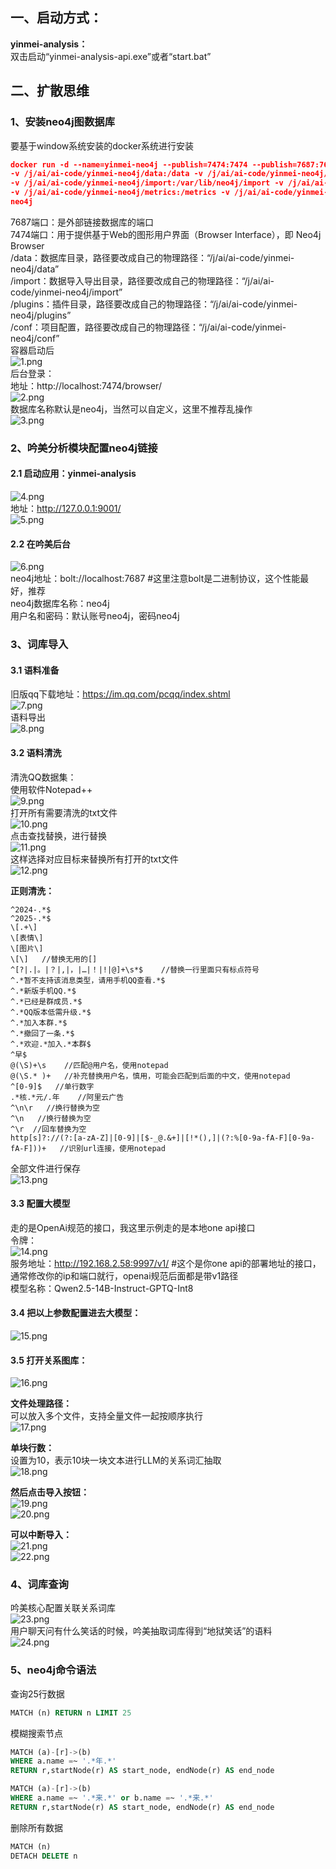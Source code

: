 ## 一、启动方式：
**yinmei-analysis：**  
双击启动“yinmei-analysis-api.exe”或者“start.bat”  

## 二、扩散思维
### 1、安装neo4j图数据库
要基于window系统安装的docker系统进行安装  
```json
docker run -d --name=yinmei-neo4j --publish=7474:7474 --publish=7687:7687 `
-v /j/ai/ai-code/yinmei-neo4j/data:/data -v /j/ai/ai-code/yinmei-neo4j/logs:/logs `
-v /j/ai/ai-code/yinmei-neo4j/import:/var/lib/neo4j/import -v /j/ai/ai-code/yinmei-neo4j/plugins:/plugins `
-v /j/ai/ai-code/yinmei-neo4j/metrics:/metrics -v /j/ai/ai-code/yinmei-neo4j/conf:/var/lib/neo4j/conf `
neo4j
```
7687端口：是外部链接数据库的端口  
7474端口：用于提供基于Web的图形用户界面（Browser Interface），即 Neo4j Browser  
/data：数据库目录，路径要改成自己的物理路径：“/j/ai/ai-code/yinmei-neo4j/data”  
/import：数据导入导出目录，路径要改成自己的物理路径：“/j/ai/ai-code/yinmei-neo4j/import”  
/plugins：插件目录，路径要改成自己的物理路径：“/j/ai/ai-code/yinmei-neo4j/plugins”  
/conf：项目配置，路径要改成自己的物理路径：“/j/ai/ai-code/yinmei-neo4j/conf”  
容器启动后  
![1.png](images/yinmei-analysis/1.png)  
后台登录：  
地址：http://localhost:7474/browser/  
![2.png](images/yinmei-analysis/2.png)  
数据库名称默认是neo4j，当然可以自定义，这里不推荐乱操作  
![3.png](images/yinmei-analysis/3.png)  

### 2、吟美分析模块配置neo4j链接
#### 2.1 启动应用：yinmei-analysis
![4.png](images/yinmei-analysis/4.png)  
地址：http://127.0.0.1:9001/  
![5.png](images/yinmei-analysis/5.png)  
#### 2.2 在吟美后台
![6.png](images/yinmei-analysis/6.png)  
neo4j地址：bolt://localhost:7687  #这里注意bolt是二进制协议，这个性能最好，推荐  
neo4j数据库名称：neo4j  
用户名和密码：默认账号neo4j，密码neo4j  

### 3、词库导入
#### 3.1 语料准备
旧版qq下载地址：https://im.qq.com/pcqq/index.shtml  
![7.png](images/yinmei-analysis/7.png)  
语料导出  
![8.png](images/yinmei-analysis/8.png)  

#### 3.2 语料清洗
清洗QQ数据集：  
使用软件Notepad++  
![9.png](images/yinmei-analysis/9.png)  
打开所有需要清洗的txt文件  
![10.png](images/yinmei-analysis/10.png)  
点击查找替换，进行替换  
![11.png](images/yinmei-analysis/11.png)  
这样选择对应目标来替换所有打开的txt文件  
![12.png](images/yinmei-analysis/12.png)  

**正则清洗：**  
```regexp
^2024-.*$
^2025-.*$
\[.+\]
\[表情\]
\[图片\]
\[\]   //替换无用的[]
^[?|.|。|？|,|，|…|！|!|@]+\s*$    //替换一行里面只有标点符号
^.*暂不支持该消息类型，请用手机QQ查看.*$
^.*新版手机QQ.*$
^.*已经是群成员.*$
^.*QQ版本低需升级.*$
^.*加入本群.*$
^.*撤回了一条.*$
^.*欢迎.*加入.*本群$
^早$
@(\S)+\s    //匹配@用户名，使用notepad
@(\S.* )+   //补充替换用户名，慎用，可能会匹配到后面的中文，使用notepad
^[0-9]$   //单行数字
.*核.*元/.年    //阿里云广告
^\n\r   //换行替换为空
^\n   //换行替换为空   
^\r  //回车替换为空
http[s]?://(?:[a-zA-Z]|[0-9]|[$-_@.&+]|[!*(),]|(?:%[0-9a-fA-F][0-9a-fA-F]))+   //识别url连接，使用notepad
```

全部文件进行保存  
![13.png](images/yinmei-analysis/13.png)  

#### 3.3 配置大模型
走的是OpenAi规范的接口，我这里示例走的是本地one api接口  
令牌：  
![14.png](images/yinmei-analysis/14.png)  
服务地址：http://192.168.2.58:9997/v1/   #这个是你one api的部署地址的接口，通常修改你的ip和端口就行，openai规范后面都是带v1路径  
模型名称：Qwen2.5-14B-Instruct-GPTQ-Int8  

#### 3.4 把以上参数配置进去大模型：
![15.png](images/yinmei-analysis/15.png)  

#### 3.5 打开关系图库：
![16.png](images/yinmei-analysis/16.png)  

**文件处理路径：**  
可以放入多个文件，支持全量文件一起按顺序执行  
![17.png](images/yinmei-analysis/17.png)  

**单块行数：**  
设置为10，表示10块一块文本进行LLM的关系词汇抽取  
![18.png](images/yinmei-analysis/18.png)  

**然后点击导入按钮：**    
![19.png](images/yinmei-analysis/19.png)  
![20.png](images/yinmei-analysis/20.png)  

**可以中断导入：**  
![21.png](images/yinmei-analysis/21.png)  
![22.png](images/yinmei-analysis/22.png)  

### 4、词库查询
吟美核心配置关联关系词库  
![23.png](images/yinmei-analysis/23.png)  
用户聊天问有什么笑话的时候，吟美抽取词库得到“地狱笑话”的语料  
![24.png](images/yinmei-analysis/24.png)  

### 5、neo4j命令语法
查询25行数据  
```sql
MATCH (n) RETURN n LIMIT 25
```

模糊搜索节点  
```sql
MATCH (a)-[r]->(b)
WHERE a.name =~ '.*年.*'
RETURN r,startNode(r) AS start_node, endNode(r) AS end_node
```
```sql
MATCH (a)-[r]->(b)
WHERE a.name =~ '.*来.*' or b.name =~ '.*来.*'
RETURN r,startNode(r) AS start_node, endNode(r) AS end_node
```

删除所有数据  
```sql
MATCH (n)
DETACH DELETE n
```